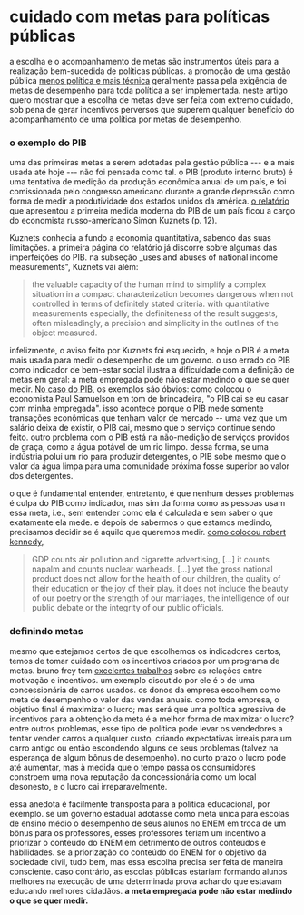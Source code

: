 # cuidado com metas para políticas públicas

a escolha e o acompanhamento de metas são instrumentos úteis para a realização bem-sucedida de políticas públicas. a promoção de uma gestão pública [menos política e mais técnica](\# "se isso é bom ou ruim está fora do escopo deste artigo.") geralmente passa pela exigência de metas de desempenho para toda política a ser implementada. neste artigo quero mostrar que a escolha de metas deve ser feita com extremo cuidado, sob pena de gerar incentivos perversos que superem qualquer benefício do acompanhamento de uma política por metas de desempenho.

### o exemplo do PIB

uma das primeiras metas a serem adotadas pela gestão pública --- e a mais usada até hoje --- não foi pensada como tal. o PIB (produto interno bruto) é uma tentativa de medição da produção econômica anual de um país, e foi comissionada pelo congresso americano durante a grande depressão como forma de medir a produtividade dos estados unidos da américa. [o relatório](https://fraser.stlouisfed.org/scribd/?title_id=971&filepath=/files/docs/publications/natincome_1934/19340104_nationalinc.pdf&start_page=17) que apresentou a primeira medida moderna do PIB de um país ficou a cargo do economista russo-americano Simon Kuznets (p. 12).

Kuznets conhecia a fundo a economia quantitativa, sabendo das suas limitações. a primeira página do relatório já discorre sobre algumas das imperfeições do PIB. na subseção _uses and abuses of national income measurements", Kuznets vai além: 

> the valuable capacity of the human mind to simplify a complex situation in a compact characterization becomes dangerous when not controlled in terms of definitely stated criteria. with quantitative measurements especially, the definiteness of the result suggests, often misleadingly, a precision and simplicity in the outlines of the object measured.

infelizmente, o aviso feito por Kuznets foi esquecido, e hoje o PIB é a meta mais usada para medir o desempenho de um governo. o uso errado do PIB como indicador de bem-estar social ilustra a dificuldade com a definição de metas em geral: a meta empregada pode não estar medindo o que se quer medir. [No caso do PIB](http://www.economist.com/news/briefing/21697845-gross-domestic-product-gdp-increasingly-poor-measure-prosperity-it-not-even "este artigo da Economist resume bem as desvantagens do PIB"), os exemplos são óbvios: como colocou o economista Paul Samuelson em tom de brincadeira, "o PIB cai se eu casar com minha empregada". isso acontece porque o PIB mede somente transações econômicas que tenham valor de mercado -- uma vez que um salário deixa de existir, o PIB cai, mesmo que o serviço continue sendo feito. outro problema com o PIB está na não-medição de serviços providos de graça, como a água potável de um rio limpo. dessa forma, se uma indústria polui um rio para produzir detergentes, o PIB sobe mesmo que o valor da água limpa para uma comunidade próxima fosse superior ao valor dos detergentes.

o que é fundamental entender, entretanto, é que nenhum desses problemas é culpa do PIB como indicador, mas sim da forma como as pessoas usam essa meta, i.e., sem entender como ela é calculada e sem saber o que exatamente ela mede. e depois de sabermos o que estamos medindo, precisamos decidir se é aquilo que queremos medir. [como colocou robert kennedy](http://web.archive.org/web/20170120084454/https://www.jfklibrary.org/Research/Research-Aids/Ready-Reference/RFK-Speeches/Remarks-of-Robert-F-Kennedy-at-the-University-of-Kansas-March-18-1968.aspx "discurso na universidade do kansas"), 

> GDP counts air pollution and cigarette advertising, [...] it counts napalm and counts nuclear warheads. [...] yet the gross national product does not allow for the health of our children, the quality of their education or the joy of their play.  it does not include the beauty of our poetry or the strength of our marriages, the intelligence of our public debate or the integrity of our public officials.

### definindo metas

mesmo que estejamos certos de que escolhemos os indicadores certos, temos de tomar cuidado com os incentivos criados por um programa de metas. bruno frey tem [excelentes trabalhos](https://www.bsfrey.ch/articles.php "artigos de bruno s. frey") sobre as relações entre motivação e incentivos. um exemplo discutido por ele é o de uma concessionária de carros usados. os donos da empresa escolhem como meta de desempenho o valor das vendas anuais. como toda empresa, o objetivo final é maximizar o lucro; mas será que uma política agressiva de incentivos para a obtenção da meta é a melhor forma de maximizar o lucro? entre outros problemas, esse tipo de política pode levar os vendedores a tentar vender carros a qualquer custo, criando expectativas irreais para um carro antigo ou então escondendo alguns de seus problemas (talvez na esperança de algum bônus de desempenho). no curto prazo o lucro pode até aumentar, mas à medida que o tempo passa os consumidores constroem uma nova reputação da concessionária como um local desonesto, e o lucro cai irreparavelmente.

essa anedota é facilmente transposta para a política educacional, por exemplo. se um governo estadual adotasse como meta única para escolas de ensino médio o desempenho de seus alunos no ENEM em troca de um bônus para os professores, esses professores teriam um incentivo a priorizar o conteúdo do ENEM em detrimento de outros conteúdos e habilidades. se a priorização do conteúdo do ENEM for o objetivo da sociedade civil, tudo bem, mas essa escolha precisa ser feita de maneira consciente. caso contrário, as escolas públicas estariam formando alunos melhores na execução de uma determinada prova achando que estavam educando melhores cidadãos. __a meta empregada pode não estar medindo o que se quer medir.__